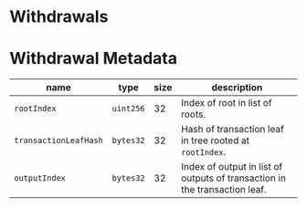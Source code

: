 Withdrawals
===

# Withdrawal Metadata

| name                  | type      | size | description                                                                |
| --------------------- | --------- | ---- | -------------------------------------------------------------------------- |
| `rootIndex`           | `uint256` | 32   | Index of root in list of roots.                                            |
| `transactionLeafHash` | `bytes32` | 32   | Hash of transaction leaf in tree rooted at `rootIndex`.                    |
| `outputIndex`         | `bytes32` | 32   | Index of output in list of outputs of transaction in the transaction leaf. |

